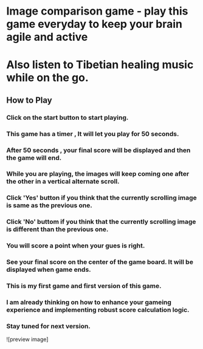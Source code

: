 # Image comparison game - play this game everyday to keep your brain agile and active
# Also listen to Tibetian healing music while on the go.


## How to Play 

### Click on the start button to start playing.

### This game has a timer , It will let you play for 50 seconds.

### After 50 seconds , your final score will be displayed and then the game will end.

### While you are playing, the images will keep coming one after the other in a vertical alternate scroll.

### Click 'Yes' button if you think that the currently scrolling image is same as the previous one.

### Click 'No' buttom if you think that the currently scrolling image is different than the previous one.

### You will score a point when your gues is right.

### See your final score on the center of the game board. It will be displayed when game ends.

### This is my first game and first version of this game.

### I am already thinking on how to enhance your gameing experience and implementing robust score calculation logic.

### Stay tuned for next version.

![preview image]